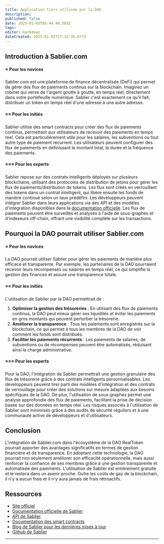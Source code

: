 ```yaml
---
title: Application tiers utilisée par la DAO
description: 
published: false
date: 2025-01-03T05:44:40.585Z
tags: 
editor: markdown
dateCreated: 2025-01-02T17:32:35.677Z
---
```


## Introduction à Sablier.com

#### **⭐ Pour les novices**

Sablier.com est une plateforme de finance décentralisée (DeFi) qui permet de gérer des flux de paiements continus sur la blockchain. Imaginez un robinet qui verse de l'argent goutte à goutte, en temps réel, directement dans votre portefeuille numérique.
Sablier c'est exactement ce qu'il fait, distribuer un token en temps réel d'une adresse à une autre adresse.

#### **⭐⭐ Pour les initiés**

Sablier utilise des smart contracts pour créer des flux de paiements continus, permettant aux utilisateurs de recevoir des paiements en temps réel. Cela est particulièrement utile pour les salaires, les subventions ou tout autre type de paiement récurrent. Les utilisateurs peuvent configurer des flux de paiements en définissant le montant total, la durée et la fréquence des paiements.

#### **⭐⭐⭐ Pour les experts**

Sablier repose sur des contrats intelligents déployés sur plusieurs blockchains, utilisant des protocoles de distribution de jetons pour gérer les flux de paiements/distribution de tokens. Les flux sont créés en verrouillant des tokens dans un contrat intelligent, qui libère ensuite les fonds de manière continue selon un taux prédéfini. Les développeurs peuvent intégrer Sablier dans leurs applications via des API et des modèles d'intégration disponibles dans la [documentation officielle](https://docs.sablier.com/). Les flux de paiements peuvent être surveillés et analysés à l'aide de sous-graphes et d'indexeurs off-chain, offrant une visibilité complète sur les transactions.

## Pourquoi la DAO pourrait utiliser Sablier.com

#### **⭐ Pour les novices**

La DAO pourrait utiliser Sablier pour gérer les paiements de manière plus efficace et transparente. Par exemple, les partenaires de la DAO pourraient recevoir leurs récompenses ou salaires en temps réel, ce qui simplifie la gestion des finances et assure une transparence totale.

#### **⭐⭐ Pour les initiés**

L'utilisation de Sablier par la DAO permettrait de :

1. **Optimiser la gestion des trésoreries** : En utilisant des flux de paiements continus, la DAO peut mieux gérer ses liquidités et éviter les paiements en gros montants qui peuvent perturber la trésorerie.
2. **Améliorer la transparence** : Tous les paiements sont enregistrés sur la blockchain, ce qui permet à tous les membres de la DAO de voir comment les fonds sont distribués.
3. **Faciliter les paiements récurrents** : Les paiements de salaires, de subventions ou de récompenses peuvent être automatisés, réduisant ainsi la charge administrative.

#### **⭐⭐⭐ Pour les experts**

Pour la DAO, l'intégration de Sablier permettrait une gestion granulaire des flux de trésorerie grâce à des contrats intelligents personnalisables. Les développeurs peuvent tirer parti des modèles d'intégration et des contrats de verrouillage pour créer des solutions sur mesure adaptées aux besoins spécifiques de la DAO. De plus, l'utilisation de sous-graphes permet une analyse approfondie des flux de paiements, facilitant la prise de décision basée sur des données en temps réel. Les risques associés à l'utilisation de Sablier sont minimisés grâce à des audits de sécurité réguliers et à une communauté active de développeurs et d'utilisateurs.


## Conclusion

L'intégration de Sablier.com dans l'écosystème de la DAO RealToken pourrait apporter des avantages significatifs en termes de gestion financière et de transparence. En adoptant cette technologie, la DAO pourrait non seulement améliorer son efficacité opérationnelle, mais aussi renforcer la confiance de ses membres grâce à une gestion transparente et automatisée des paiements.
L'utilisation de Sablier est entièrement gratuite et le restera dans un avenir proche. Outre les coûts de gaz de la blockchain, il n'y a aucun frais et il n'y aura jamais de frais rétroactifs.

## Ressources

- [Site officiel](https://sablier.com/)
- [Documentation officielle de Sablier](https://docs.sablier.com/)
- [API de Sablier](https://docs.sablier.com/api)
- [Documentation des smart contracts](https://docs.sablier.com/guides/lockup/deployments)
- [Blog de Sablier pour les dernières mises à jour](https://blog.sablier.com/)
- [Github de Sablier](https://github.com/sablier-labs)
---